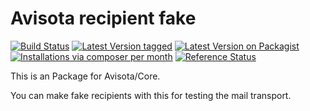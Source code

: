Avisota recipient fake
=======================

[![Build Status](https://travis-ci.org/avisota/fake-recipient.png)](https://travis-ci.org/avisota/fake-recipient)
[![Latest Version tagged](http://img.shields.io/github/tag/avisota/fake-recipient.svg)](https://github.com/avisota/fake-recipient/tags)
[![Latest Version on Packagist](http://img.shields.io/packagist/v/avisota/recipient-fake.svg)](https://packagist.org/packages/avisota/recipient-fake)
[![Installations via composer per month](http://img.shields.io/packagist/dm/avisota/recipient-fake.svg)](https://packagist.org/packages/avisota/recipient-fake)
[![Reference Status](https://www.versioneye.com/php/avisota:recipient-fake/rbadge.svg?style=flat)](https://www.versioneye.com/php/avisota:recipient-fake)

This is an Package for Avisota/Core.

You can make fake recipients with this for testing the mail transport.
